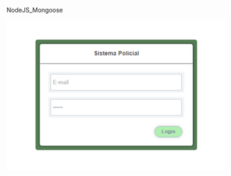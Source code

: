 NodeJS_Mongoose

![alt text](https://github.com/ChristopherLambert/NodeJS_Mongoose/blob/master/Imagens/Login.png "Login")
